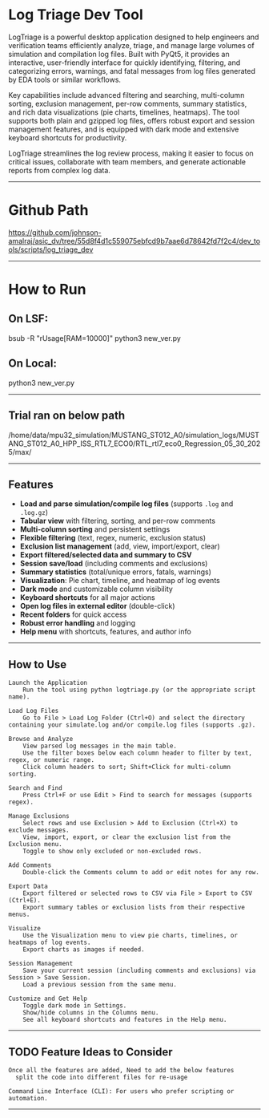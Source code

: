 # Log Triage Dev Tool
LogTriage is a powerful desktop application designed to help engineers and verification teams efficiently analyze, triage, and manage large volumes of simulation and compilation log files. Built with PyQt5, it provides an interactive, user-friendly interface for quickly identifying, filtering, and categorizing errors, warnings, and fatal messages from log files generated by EDA tools or similar workflows.

Key capabilities include advanced filtering and searching, multi-column sorting, exclusion management, per-row comments, summary statistics, and rich data visualizations (pie charts, timelines, heatmaps). The tool supports both plain and gzipped log files, offers robust export and session management features, and is equipped with dark mode and extensive keyboard shortcuts for productivity.

LogTriage streamlines the log review process, making it easier to focus on critical issues, collaborate with team members, and generate actionable reports from complex log data.

--------------------------------------------------------------------------------------------------------------------------------------------------------

# Github Path
https://github.com/johnson-amalraj/asic_dv/tree/55d8f4d1c559075ebfcd9b7aae6d78642fd7f2c4/dev_tools/scripts/log_triage_dev

--------------------------------------------------------------------------------------------------------------------------------------------------------

#  How to Run
## On LSF: 
bsub -R "rUsage[RAM=10000]" python3 new_ver.py

## On Local:
python3 new_ver.py

--------------------------------------------------------------------------------------------------------------------------------------------------------

## Trial ran on below path
/home/data/mpu32_simulation/MUSTANG_ST012_A0/simulation_logs/MUSTANG_ST012_A0_HPP_ISS_RTL7_ECO0/RTL_rtl7_eco0_Regression_05_30_2025/max/

--------------------------------------------------------------------------------------------------------------------------------------------------------

## Features

- **Load and parse simulation/compile log files** (supports `.log` and `.log.gz`)
- **Tabular view** with filtering, sorting, and per-row comments
- **Multi-column sorting** and persistent settings
- **Flexible filtering** (text, regex, numeric, exclusion status)
- **Exclusion list management** (add, view, import/export, clear)
- **Export filtered/selected data and summary to CSV**
- **Session save/load** (including comments and exclusions)
- **Summary statistics** (total/unique errors, fatals, warnings)
- **Visualization**: Pie chart, timeline, and heatmap of log events
- **Dark mode** and customizable column visibility
- **Keyboard shortcuts** for all major actions
- **Open log files in external editor** (double-click)
- **Recent folders** for quick access
- **Robust error handling** and logging
- **Help menu** with shortcuts, features, and author info

--------------------------------------------------------------------------------------------------------------------------------------------------------
  
## How to Use

    Launch the Application
        Run the tool using python logtriage.py (or the appropriate script name).

    Load Log Files
        Go to File > Load Log Folder (Ctrl+O) and select the directory containing your simulate.log and/or compile.log files (supports .gz).

    Browse and Analyze
        View parsed log messages in the main table.
        Use the filter boxes below each column header to filter by text, regex, or numeric range.
        Click column headers to sort; Shift+Click for multi-column sorting.

    Search and Find
        Press Ctrl+F or use Edit > Find to search for messages (supports regex).

    Manage Exclusions
        Select rows and use Exclusion > Add to Exclusion (Ctrl+X) to exclude messages.
        View, import, export, or clear the exclusion list from the Exclusion menu.
        Toggle to show only excluded or non-excluded rows.

    Add Comments
        Double-click the Comments column to add or edit notes for any row.

    Export Data
        Export filtered or selected rows to CSV via File > Export to CSV (Ctrl+E).
        Export summary tables or exclusion lists from their respective menus.

    Visualize
        Use the Visualization menu to view pie charts, timelines, or heatmaps of log events.
        Export charts as images if needed.

    Session Management
        Save your current session (including comments and exclusions) via Session > Save Session.
        Load a previous session from the same menu.

    Customize and Get Help
        Toggle dark mode in Settings.
        Show/hide columns in the Columns menu.
        See all keyboard shortcuts and features in the Help menu.

--------------------------------------------------------------------------------------------------------------------------------------------------------

## TODO Feature Ideas to Consider

    Once all the features are added, Need to add the below features
      split the code into different files for re-usage
    
    Command Line Interface (CLI): For users who prefer scripting or automation.

--------------------------------------------------------------------------------------------------------------------------------------------------------
